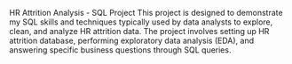 HR Attrition Analysis - SQL Project
This project is designed to demonstrate my SQL skills and techniques typically used by data analysts to explore, clean, and analyze HR attrition data. The project involves setting up HR attrition database, performing exploratory data analysis (EDA), and answering specific business questions through SQL queries. 

